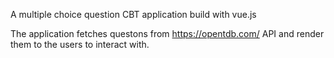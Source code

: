A multiple choice question CBT application build with vue.js

The application fetches questons from https://opentdb.com/ API
and render them to the users to interact with.